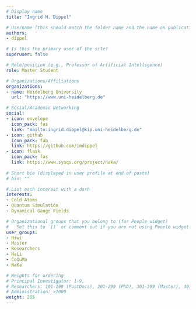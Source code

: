 ```yaml
---
# Display name
title: "Ingrid M. Dippel"

# Username (this should match the folder name and the name on publications)
authors:
- dippel

# Is this the primary user of the site?
superuser: false

# Role/position (e.g., Professor of Artificial Intelligence)
role: Master Student

# Organizations/Affiliations
organizations:
- name: Heidelberg University
  url: "https://www.uni-heidelberg.de"

# Social/Academic Networking
social:
- icon: envelope
  icon_pack: fas
  link: "mailto:ingrid.dippel@kip.uni-heidelberg.de"
- icon: github
  icon_pack: fab
  link: https://github.com/imdippel
- icon: flask
  icon_pack: fas
  link: https://www.synqs.org/project/naka/
  
# Short bio (displayed in user profile at end of posts)
# bio: ""

# List each interest with a dash
interests:
- Cold Atoms
- Quantum Simulation
- Dynamical Gauge Fields

# Organizational groups that you belong to (for People widget)
#   Set this to `[]` or comment out if you are not using People widget.
user_groups:
- Hiwi
- Master
- Researchers
- NaLi
- CoQuMa
- NaKa

# Weights for ordering
# Principal Investigator: 1-9,
# Researchers: 101-199 (PostDocs), 201-299 (PhD), 301-399 (Master), 401-499 (Bachelor)
# Administration: >1000
weight: 205
---
```


